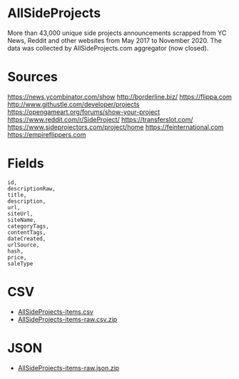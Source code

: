 # AllSideProjects

More than 43,000 unique side projects announcements scrapped from YC News, Reddit and other websites from May 2017 to November 2020. The data was collected by AllSideProjects.com aggregator (now closed).

# Sources

https://news.ycombinator.com/show
http://borderline.biz/
https://flippa.com
http://www.githustle.com/developer/projects
https://opengameart.org/forums/show-your-project
https://www.reddit.com/r/SideProject/
https://transferslot.com/
https://www.sideprojectors.com/project/home
https://feinternational.com
https://empireflippers.com

# Fields

```
id,
descriptionRaw,
title,
description,
url,
siteUrl,
siteName,
categoryTags,
contentTags,
dateCreated,
urlSource,
hash,
price,
saleType
```

# CSV

- [AllSideProjects-items.csv](AllSideProjects-items.csv)
- [AllSideProjects-items-raw.csv.zip](AllSideProjects-items.csv.zip)

# JSON 

- [AllSideProjects-items-raw.json.zip](AllSideProjects-items-raw.json.zip)
